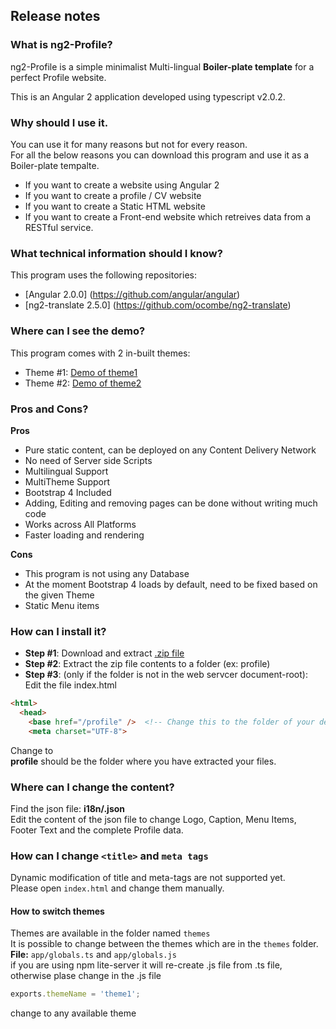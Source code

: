 ## Release notes

### What is ng2-Profile?
ng2-Profile is a simple minimalist Multi-lingual **Boiler-plate template** for a perfect Profile website.  

This is an Angular 2 application developed using typescript v2.0.2.

### Why should I use it.  
You can use it for many reasons but not for every reason.   
For all the below reasons you can download this program and use it as a Boiler-plate tempalte.
- If you want to create a website using Angular 2
- If you want to create a profile / CV website
- If you want to create a Static HTML website
- If you want to create a Front-end website which retreives data from a RESTful service.

### What technical information should I know?
This program uses the following repositories:
- [Angular 2.0.0] (https://github.com/angular/angular)
- [ng2-translate 2.5.0] (https://github.com/ocombe/ng2-translate)

### Where can I see the demo?
This program comes with 2 in-built themes:
- Theme #1: [Demo of theme1](http://ng2-profile.theme1.batchu.org/)   
- Theme #2: [Demo of theme2](http://ng2-profile.theme2.batchu.org/) 

### Pros and Cons?
**Pros**
- Pure static content, can be deployed on any Content Delivery Network
- No need of Server side Scripts
- Multilingual Support 
- MultiTheme Support 
- Bootstrap 4 Included
- Adding, Editing and removing pages can be done without writing much code
- Works across All Platforms
- Faster loading and rendering

**Cons**
- This program is not using any Database
- At the moment Bootstrap 4 loads by default, need to be fixed based on the given Theme
- Static Menu items

### How can I install it?
- **Step #1**: Download and extract [.zip file](https://github.com/ganesh35/ng2-Profile/archive/ng2-Profile1.0.0.zip)  
- **Step #2**: Extract the zip file contents to a folder (ex: profile)
- **Step #3**: (only if the folder is not in the web servcer document-root):  
   Edit the file index.html  
```html
<html>
  <head>
    <base href="/profile" />  <!-- Change this to the folder of your deployment only when it is not on document-root -->
    <meta charset="UTF-8">
```
   Change **<base href="/" />** to **<base href="/profile" />**   
   **profile** should be the folder where you have extracted your files.  
   
### Where can I change the content?
Find the json file: **i18n/<lang>.json**  
Edit the content of the json file to change Logo, Caption, Menu Items, Footer Text and the complete Profile data.

### How can I change  `<title>` and `meta tags`
Dynamic modification of title and meta-tags are not supported yet.   
Please open `index.html` and change them manually.


#### How to switch themes
Themes are available in the folder named `themes`  
It is possible to change between the themes which are in the `themes` folder.
**File:** `app/globals.ts` and `app/globals.js`   
if you are using npm lite-server it will re-create .js file from .ts file, otherwise plase change in the .js file
```javascript
exports.themeName = 'theme1'; 
```

change to any available theme